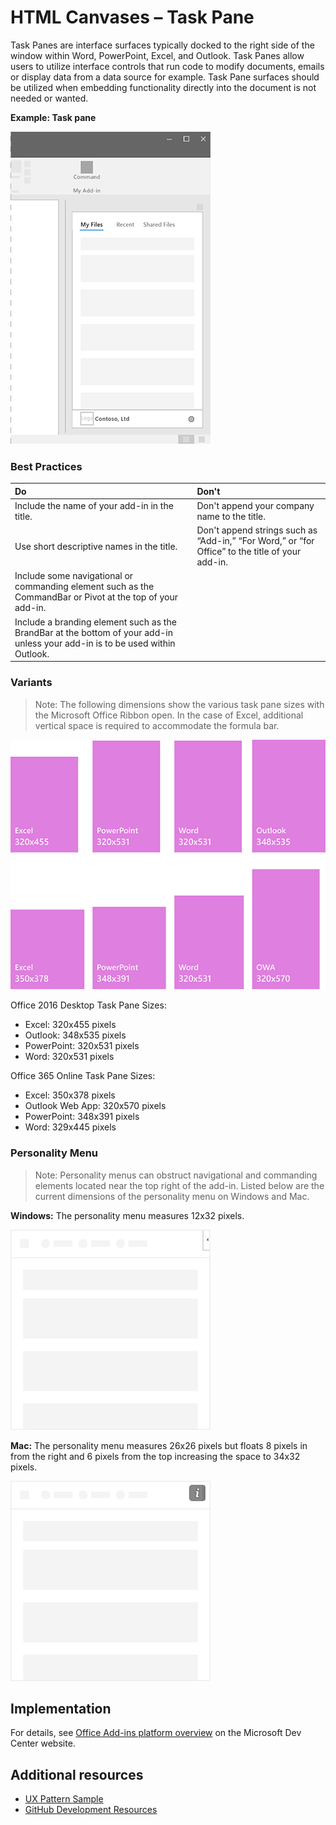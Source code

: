 # HTML Canvases – Task Pane
 
Task Panes are interface surfaces typically docked to the right side of the window within Word, PowerPoint, Excel, and Outlook. Task Panes allow users to utilize interface controls that run code to modify documents, emails or display data from a data source for example. Task Pane surfaces should be utilized when embedding functionality directly into the document is not needed or wanted.

**Example: Task pane**

![Image displaying a typical task pane layout](../images/overview_withApp_taskPane.png)

### Best Practices

|**Do**|**Don't**|
|:-----|:--------|
|Include the name of your add-in in the title.|Don't append your company name to the title.|
|Use short descriptive names in the title.|Don't append strings such as “Add-in,” “For Word,” or “for Office” to the title of your add-in.|
|Include some navigational or commanding element such as the CommandBar or Pivot at the top of your add-in.||
|Include a branding element such as the BrandBar at the bottom of your add-in unless your add-in is to be used within Outlook.||

### Variants

> Note: The following dimensions show the various task pane sizes with the Microsoft Office Ribbon open. In the case of Excel, additional vertical space is required to accommodate the formula bar.

![Image displaying the various Task Pane sizes at 1366x768](../images/addinTaskpaneSizes.png)

Office 2016 Desktop Task Pane Sizes:
* Excel: 320x455 pixels
* Outlook: 348x535 pixels
* PowerPoint: 320x531 pixels
* Word: 320x531 pixels

Office 365 Online Task Pane Sizes:
* Excel: 350x378 pixels
* Outlook Web App: 320x570 pixels
* PowerPoint: 348x391 pixels
* Word: 329x445 pixels

### Personality Menu

> Note: Personality menus can obstruct navigational and commanding elements located near the top right of the add-in. Listed below are the current dimensions of the personality menu on Windows and Mac.

**Windows:** The personality menu measures 12x32 pixels.

![Image showing the personality meny on Windows Desktop](../images/personalityMenu_Win.png)

**Mac:** The personality menu measures 26x26 pixels but floats 8 pixels in from the right and 6 pixels from the top increasing the space to 34x32 pixels.

![Image showing the personality meny on Mac Desktop](../images/personalityMenu_Mac.png)

## Implementation

For details, see [Office Add-ins platform overview](https://dev.office.com/docs/add-ins/overview/office-add-ins) on the Microsoft Dev Center website.

## Additional resources

* [UX Pattern Sample](https://office.visualstudio.com/DefaultCollection/OC/_git/GettingStarted-FabricReact)
* [GitHub Development Resources](https://github.com/OfficeDev/Office-Add-in-UX-Design-Patterns-Code)

